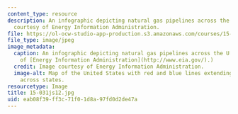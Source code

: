 ```yaml
---
content_type: resource
description: An infographic depicting natural gas pipelines across the U.S. Image
  courtesy of Energy Information Administration.
file: https://ol-ocw-studio-app-production.s3.amazonaws.com/courses/15-031j-energy-decisions-markets-and-policies-spring-2012/eab08f39ff3c71f01d8a97fd0d2de47a_15-031js12.jpg
file_type: image/jpeg
image_metadata:
  caption: An infographic depicting natural gas pipelines across the U.S. (Image courtesy
    of [Energy Information Administration](http://www.eia.gov/).)
  credit: Image courtesy of Energy Information Administration.
  image-alt: Map of the United States with red and blue lines extending within and
    across states.
resourcetype: Image
title: 15-031js12.jpg
uid: eab08f39-ff3c-71f0-1d8a-97fd0d2de47a
---
```

